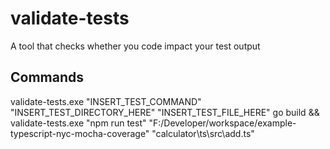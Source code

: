 # validate-tests
A tool that checks whether you code impact your test output



## Commands
validate-tests.exe "INSERT_TEST_COMMAND" "INSERT_TEST_DIRECTORY_HERE" "INSERT_TEST_FILE_HERE"
go build && validate-tests.exe "npm run test" "F:/Developer/workspace/example-typescript-nyc-mocha-coverage" "calculator\ts\src\add.ts"